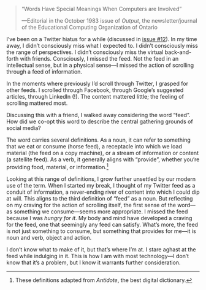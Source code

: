 > “Words Have Special Meanings When Computers are Involved” 
> 
> —Editorial in the October 1983 issue of *Output*, the newsletter/journal of the Educational Computing Organization of Ontario

I’ve been on a Twitter hiatus for a while (discussed in [issue #12](https://lucascherkewski.com/hit-and-miss/12-bye-bye-birdie/)). In my time away, I didn’t consciously miss what I expected to. I didn’t consciously miss the range of perspectives. I didn’t consciously miss the virtual back-and-forth with friends. Consciously, I missed the feed. Not the feed in an intellectual sense, but in a physical sense—I missed the action of scrolling through a feed of information.

In the moments where previously I’d scroll through Twitter, I grasped for other feeds. I scrolled through Facebook, through Google’s suggested articles, through LinkedIn (!). The content mattered little; the feeling of scrolling mattered most.

Discussing this with a friend, I walked away considering the word “feed”. How did we co-opt this word to describe the central gathering grounds of social media?

The word carries several definitions. As a noun, it can refer to something that we eat or consume (horse feed), a receptacle into which we load material (the feed on a copy machine), or a stream of information or content (a satellite feed). As a verb, it generally aligns with “provide”, whether you’re providing food, material, or information.[^definitions]

Looking at this range of definitions, I grow further unsettled by our modern use of the term. When I started my break, I thought of my Twitter feed as a conduit of information, a never-ending river of content into which I could dip at will. This aligns to the third definition of “feed” as a noun. But reflecting on my craving for the action of scrolling itself, the first sense of the word—as something we consume—seems more appropriate. I missed the feed because I was *hungry for it*. My body and mind have developed a craving for the feed, one that seemingly any feed can satisfy. What’s more, the feed is not just something to consume, but something that provides for me—it is noun and verb, object and action.

I don’t know what to make of it, but that’s where I’m at. I stare aghast at the feed while indulging in it. This is how I am with most technology—I don’t know that it’s a problem, but I know it warrants further consideration.

[^definitions]: These definitions adapted from *Antidote*, the best digital dictionary.